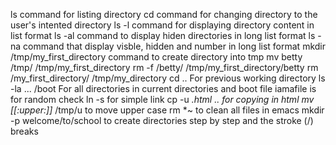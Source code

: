 ls command for listing directory
cd command for changing directory to the user's intented directory
ls -l command for displaying directory content in list format
ls -al command to display hiden directories in long list format
ls -na command that display visble, hidden and number in long list format
mkdir /tmp/my_first_directory command to create directory into tmp
mv betty /tmp/ /tmp/my_first_directory
rm -f /betty/ /tmp/my_first_directory/betty
rm /my_first_directory/ /tmp/my_directory
cd .. For previous working directory
ls -la ... /boot For all directories in current directories and boot
file iamafile is for random check
ln -s for simple link
cp -u *.html .. for copying in html
mv [[:upper:]]* /tmp/u to move upper case
rm *~ to clean all files in emacs
mkdir -p welcome/to/school to create directories step by step and the stroke (/) breaks
